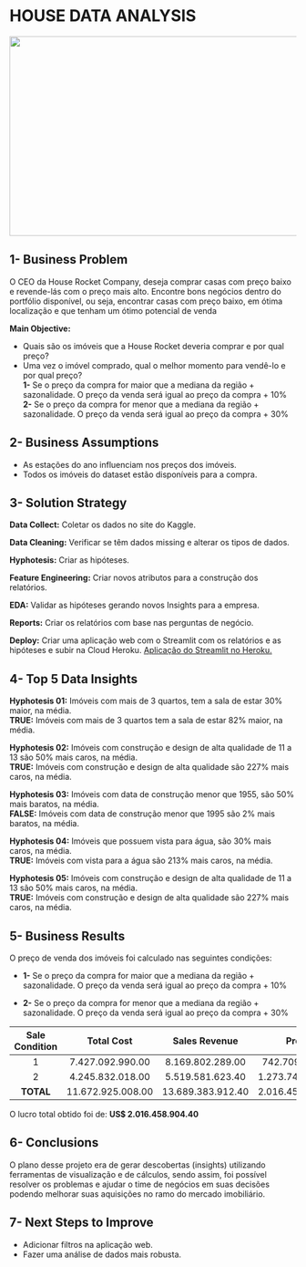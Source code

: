 # HOUSE DATA ANALYSIS

<p align="center">
  <img  width="1000px" height="350" src="https://c4.wallpaperflare.com/wallpaper/407/577/249/house-city-building-neighborhood-wallpaper-preview.jpg">
</p>


## 1- Business Problem
O CEO da House Rocket Company, deseja comprar casas com preço baixo e revende-lás com o preço mais alto. Encontre bons negócios dentro do portfólio disponível, ou seja, encontrar casas com preço baixo, em ótima localização e que tenham um ótimo potencial de venda

**Main Objective:**
* Quais são os imóveis que a House Rocket deveria comprar e por qual preço?
* Uma vez o imóvel comprado, qual o melhor momento para vendê-lo e por qual preço?</br>
        **1-** Se o preço da compra for maior que a mediana da região + sazonalidade. O preço da venda será igual ao preço da compra + 10%</br>
        **2-** Se o preço da compra for menor que a mediana da região + sazonalidade. O preço da venda será igual ao preço da compra + 30%

## 2- Business Assumptions
* As estações do ano influenciam nos preços dos imóveis.
* Todos os imóveis do dataset estão disponíveis para a compra.

## 3- Solution Strategy
**Data Collect:** Coletar os dados no site do Kaggle.

**Data Cleaning:** Verificar se têm dados missing e alterar os tipos de dados.

**Hyphotesis:** Criar as hipóteses.

**Feature Engineering:** Criar novos atributos para a construção dos relatórios.

**EDA:** Validar as hipóteses gerando novos Insights para a empresa.

**Reports:** Criar os relatórios com base nas perguntas de negócio.

**Deploy:** Criar uma aplicação web com o Streamlit com os relatórios e as hipóteses e subir na Cloud Heroku. [Aplicação do Streamlit no Heroku.](https://houseanalyticssc30.herokuapp.com/)


## 4- Top 5 Data Insights

**Hyphotesis 01:** Imóveis com mais de 3 quartos, tem a sala de estar 30% maior, na média.</br>
**TRUE:** Imóveis com mais de 3 quartos tem a sala de estar 82% maior, na média.

**Hyphotesis 02:** Imóveis com construção e design de alta qualidade de 11 a 13 são 50% mais caros, na média.</br>
**TRUE:** Imóveis com construção e design de alta qualidade são 227% mais caros, na média.

**Hyphotesis 03:** Imóveis com data de construção menor que 1955, são 50% mais baratos, na média.</br>
**FALSE:** Imóveis com data de construção menor que 1995 são 2% mais baratos, na média.

**Hyphotesis 04:** Imóveis que possuem vista para água, são 30% mais caros, na média.</br>
**TRUE:** Imóveis com vista para a água são 213% mais caros, na média.

**Hyphotesis 05:** Imóveis com construção e design de alta qualidade de 11 a 13 são 50% mais caros, na média.</br>
**TRUE:** Imóveis com construção e design de alta qualidade são 227% mais caros, na média.

## 5- Business Results
O preço de venda dos imóveis foi calculado nas seguintes condições:

* **1-** Se o preço da compra for maior que a mediana da região + sazonalidade. O preço da venda será igual ao preço da compra + 10%
    
* **2-** Se o preço da compra for menor que a mediana da região + sazonalidade. O preço da venda será igual ao preço da compra + 30%


| Sale Condition | Total Cost | Sales Revenue  | Profit |
| :------------: | :--------: | :------------: | :-----: |
|1               |7.427.092.990.00	 |8.169.802.289.00 |742.709.299.00 |
| 2              | 4.245.832.018.00 | 5.519.581.623.40 | 1.273.749.605.40 |
| **TOTAL**      | 11.672.925.008.00 | 13.689.383.912.40 | 2.016.458.904.40 |


O lucro total obtido foi de: **US$ 2.016.458.904.40**

## 6- Conclusions
O plano desse projeto era de gerar descobertas (insights) utilizando ferramentas de visualização e de cálculos, sendo assim, foi possível resolver os problemas e ajudar o time de negócios em suas decisões podendo melhorar suas aquisições no ramo do mercado imobiliário.

## 7- Next Steps to Improve
* Adicionar filtros na aplicação web.
* Fazer uma análise de dados mais robusta.
